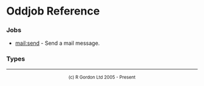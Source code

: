 # Oddjob Reference

### Jobs

- [mail:send](org/oddjob/mail/SendMailJob.md) - Send a mail message.

### Types


-----------------------

<div style='font-size: smaller; text-align: center;'>(c) R Gordon Ltd 2005 - Present</div>
